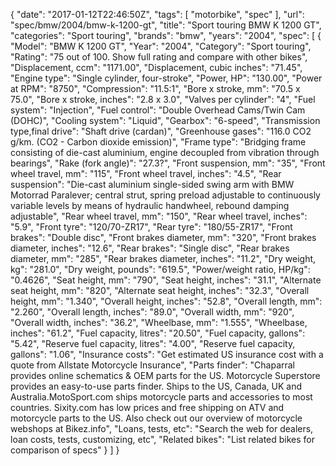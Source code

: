 {
    "date": "2017-01-12T22:46:50Z",
    "tags": [
        "motorbike",
        "spec"
    ],
    "url": "spec\/bmw\/2004\/bmw-k-1200-gt",
    "title": "Sport touring BMW  K 1200 GT",
    "categories": "Sport touring",
    "brands": "bmw",
    "years": "2004",
    "spec": [
        {
            "Model": "BMW  K 1200 GT",
            "Year": "2004",
            "Category": "Sport touring",
            "Rating": "75 out of 100. Show full rating and compare with other bikes",
            "Displacement, ccm": "1171.00",
            "Displacement, cubic inches": "71.45",
            "Engine type": "Single cylinder, four-stroke",
            "Power, HP": "130.00",
            "Power at RPM": "8750",
            "Compression": "11.5:1",
            "Bore x stroke, mm": "70.5 x 75.0",
            "Bore x stroke, inches": "2.8 x 3.0",
            "Valves per cylinder": "4",
            "Fuel system": "Injection",
            "Fuel control": "Double Overhead Cams\/Twin Cam (DOHC)",
            "Cooling system": "Liquid",
            "Gearbox": "6-speed",
            "Transmission type,final drive": "Shaft drive (cardan)",
            "Greenhouse gases": "116.0 CO2 g\/km. (CO2 - Carbon dioxide emission)",
            "Frame type": "Bridging frame consisting of die-cast aluminium, engine decoupled from vibration through bearings",
            "Rake (fork angle)": "27.3?",
            "Front suspension, mm": "35",
            "Front wheel travel, mm": "115",
            "Front wheel travel, inches": "4.5",
            "Rear suspension": "Die-cast aluminium single-sided swing arm with BMW Motorrad Paralever; central strut, spring preload adjustable to continuously variable levels by means of hydraulic handwheel, rebound damping adjustable",
            "Rear wheel travel, mm": "150",
            "Rear wheel travel, inches": "5.9",
            "Front tyre": "120\/70-ZR17",
            "Rear tyre": "180\/55-ZR17",
            "Front brakes": "Double disc",
            "Front brakes diameter, mm": "320",
            "Front brakes diameter, inches": "12.6",
            "Rear brakes": "Single disc",
            "Rear brakes diameter, mm": "285",
            "Rear brakes diameter, inches": "11.2",
            "Dry weight, kg": "281.0",
            "Dry weight, pounds": "619.5",
            "Power\/weight ratio, HP\/kg": "0.4626",
            "Seat height, mm": "790",
            "Seat height, inches": "31.1",
            "Alternate seat height, mm": "820",
            "Alternate seat height, inches": "32.3",
            "Overall height, mm": "1.340",
            "Overall height, inches": "52.8",
            "Overall length, mm": "2.260",
            "Overall length, inches": "89.0",
            "Overall width, mm": "920",
            "Overall width, inches": "36.2",
            "Wheelbase, mm": "1.555",
            "Wheelbase, inches": "61.2",
            "Fuel capacity, litres": "20.50",
            "Fuel capacity, gallons": "5.42",
            "Reserve fuel capacity, litres": "4.00",
            "Reserve fuel capacity, gallons": "1.06",
            "Insurance costs": "Get estimated US insurance cost with a quote from Allstate Motorcycle Insurance",
            "Parts finder": "Chaparral provides online schematics & OEM parts for the US.   Motorcycle Superstore provides an easy-to-use parts finder. Ships to the US, Canada, UK and Australia.MotoSport.com ships motorcycle parts and accessories to most countries.    Sixity.com has low prices and free shipping on ATV and motorcycle parts to the US. Also check out our overview of motorcycle webshops at Bikez.info",
            "Loans, tests, etc": "Search the web for dealers, loan costs, tests, customizing, etc",
            "Related bikes": "List related bikes for comparison of specs"
        }
    ]
}